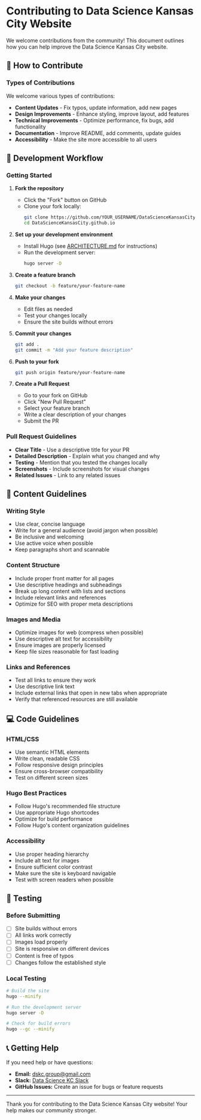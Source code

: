 # Contributing to Data Science Kansas City Website

We welcome contributions from the community! This document outlines how you can help improve the Data Science Kansas City website.

## 🤝 How to Contribute

### Types of Contributions

We welcome various types of contributions:

- **Content Updates** - Fix typos, update information, add new pages
- **Design Improvements** - Enhance styling, improve layout, add features
- **Technical Improvements** - Optimize performance, fix bugs, add functionality
- **Documentation** - Improve README, add comments, update guides
- **Accessibility** - Make the site more accessible to all users

## 🚀 Development Workflow

### Getting Started

1. **Fork the repository**
   - Click the "Fork" button on GitHub
   - Clone your fork locally:
     ```bash
     git clone https://github.com/YOUR_USERNAME/DataScienceKansasCity.github.io.git
     cd DataScienceKansasCity.github.io
     ```

2. **Set up your development environment**
   - Install Hugo (see [ARCHITECTURE.md](ARCHITECTURE.md) for instructions)
   - Run the development server:
     ```bash
     hugo server -D
     ```

3. **Create a feature branch**
   ```bash
   git checkout -b feature/your-feature-name
   ```

4. **Make your changes**
   - Edit files as needed
   - Test your changes locally
   - Ensure the site builds without errors

5. **Commit your changes**
   ```bash
   git add .
   git commit -m "Add your feature description"
   ```

6. **Push to your fork**
   ```bash
   git push origin feature/your-feature-name
   ```

7. **Create a Pull Request**
   - Go to your fork on GitHub
   - Click "New Pull Request"
   - Select your feature branch
   - Write a clear description of your changes
   - Submit the PR

### Pull Request Guidelines

- **Clear Title** - Use a descriptive title for your PR
- **Detailed Description** - Explain what you changed and why
- **Testing** - Mention that you tested the changes locally
- **Screenshots** - Include screenshots for visual changes
- **Related Issues** - Link to any related issues

## 📝 Content Guidelines

### Writing Style

- Use clear, concise language
- Write for a general audience (avoid jargon when possible)
- Be inclusive and welcoming
- Use active voice when possible
- Keep paragraphs short and scannable

### Content Structure

- Include proper front matter for all pages
- Use descriptive headings and subheadings
- Break up long content with lists and sections
- Include relevant links and references
- Optimize for SEO with proper meta descriptions

### Images and Media

- Optimize images for web (compress when possible)
- Use descriptive alt text for accessibility
- Ensure images are properly licensed
- Keep file sizes reasonable for fast loading

### Links and References

- Test all links to ensure they work
- Use descriptive link text
- Include external links that open in new tabs when appropriate
- Verify that referenced resources are still available

## 💻 Code Guidelines

### HTML/CSS

- Use semantic HTML elements
- Write clean, readable CSS
- Follow responsive design principles
- Ensure cross-browser compatibility
- Test on different screen sizes

### Hugo Best Practices

- Follow Hugo's recommended file structure
- Use appropriate Hugo shortcodes
- Optimize for build performance
- Follow Hugo's content organization guidelines

### Accessibility

- Use proper heading hierarchy
- Include alt text for images
- Ensure sufficient color contrast
- Make sure the site is keyboard navigable
- Test with screen readers when possible

## 🧪 Testing

### Before Submitting

- [ ] Site builds without errors
- [ ] All links work correctly
- [ ] Images load properly
- [ ] Site is responsive on different devices
- [ ] Content is free of typos
- [ ] Changes follow the established style

### Local Testing

```bash
# Build the site
hugo --minify

# Run the development server
hugo server -D

# Check for build errors
hugo --gc --minify
```

## 📞 Getting Help

If you need help or have questions:

- **Email:** [dskc.group@gmail.com](mailto:dskc.group@gmail.com)
- **Slack:** [Data Science KC Slack](https://bit.ly/2p19KjT)
- **GitHub Issues:** Create an issue for bugs or feature requests

---

Thank you for contributing to the Data Science Kansas City website! Your help makes our community stronger.